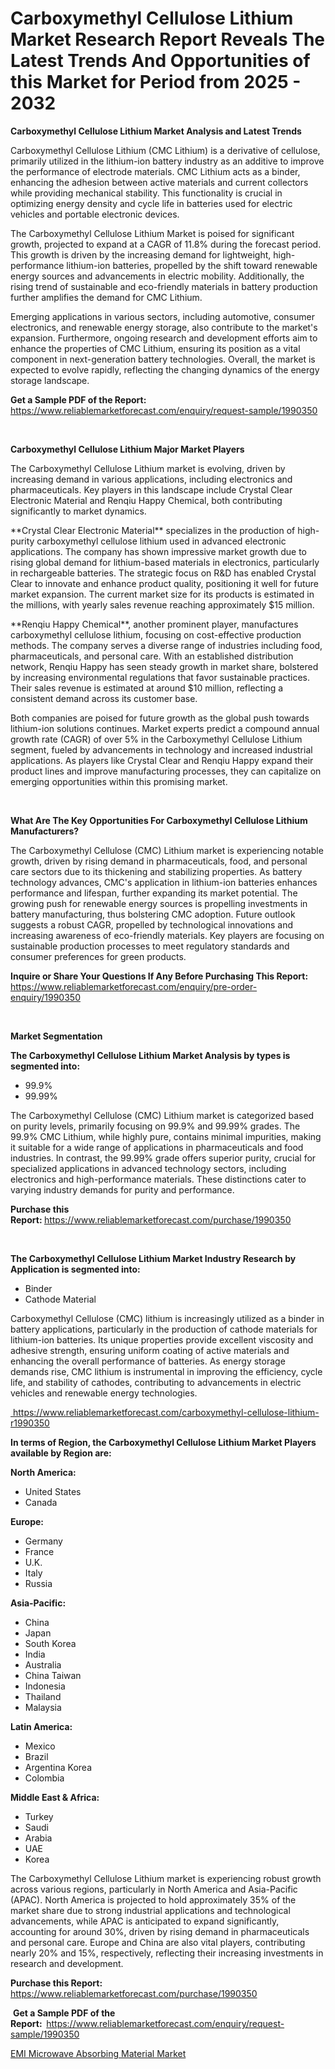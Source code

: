 <p><h1>Carboxymethyl Cellulose Lithium Market Research Report Reveals The Latest Trends And Opportunities of this Market for Period from 2025 - 2032</h1></p><p><strong>Carboxymethyl Cellulose Lithium Market Analysis and Latest Trends</strong></p>
<p><p>Carboxymethyl Cellulose Lithium (CMC Lithium) is a derivative of cellulose, primarily utilized in the lithium-ion battery industry as an additive to improve the performance of electrode materials. CMC Lithium acts as a binder, enhancing the adhesion between active materials and current collectors while providing mechanical stability. This functionality is crucial in optimizing energy density and cycle life in batteries used for electric vehicles and portable electronic devices.</p><p>The Carboxymethyl Cellulose Lithium Market is poised for significant growth, projected to expand at a CAGR of 11.8% during the forecast period. This growth is driven by the increasing demand for lightweight, high-performance lithium-ion batteries, propelled by the shift toward renewable energy sources and advancements in electric mobility. Additionally, the rising trend of sustainable and eco-friendly materials in battery production further amplifies the demand for CMC Lithium.</p><p>Emerging applications in various sectors, including automotive, consumer electronics, and renewable energy storage, also contribute to the market's expansion. Furthermore, ongoing research and development efforts aim to enhance the properties of CMC Lithium, ensuring its position as a vital component in next-generation battery technologies. Overall, the market is expected to evolve rapidly, reflecting the changing dynamics of the energy storage landscape.</p></p>
<p><strong>Get a Sample PDF of the Report:&nbsp;</strong> <a href="https://www.reliablemarketforecast.com/enquiry/request-sample/1990350?utm_campaign=2481&utm_medium=2&utm_source=Github&utm_content=ia&utm_term=03042025&utm_id=carboxymethyl-cellulose-lithium">https://www.reliablemarketforecast.com/enquiry/request-sample/1990350</a></p>
<p>&nbsp;</p>
<p><strong>Carboxymethyl Cellulose Lithium Major Market Players</strong></p>
<p><p>The Carboxymethyl Cellulose Lithium market is evolving, driven by increasing demand in various applications, including electronics and pharmaceuticals. Key players in this landscape include Crystal Clear Electronic Material and Renqiu Happy Chemical, both contributing significantly to market dynamics.</p><p>**Crystal Clear Electronic Material** specializes in the production of high-purity carboxymethyl cellulose lithium used in advanced electronic applications. The company has shown impressive market growth due to rising global demand for lithium-based materials in electronics, particularly in rechargeable batteries. The strategic focus on R&D has enabled Crystal Clear to innovate and enhance product quality, positioning it well for future market expansion. The current market size for its products is estimated in the millions, with yearly sales revenue reaching approximately $15 million.</p><p>**Renqiu Happy Chemical**, another prominent player, manufactures carboxymethyl cellulose lithium, focusing on cost-effective production methods. The company serves a diverse range of industries including food, pharmaceuticals, and personal care. With an established distribution network, Renqiu Happy has seen steady growth in market share, bolstered by increasing environmental regulations that favor sustainable practices. Their sales revenue is estimated at around $10 million, reflecting a consistent demand across its customer base.</p><p>Both companies are poised for future growth as the global push towards lithium-ion solutions continues. Market experts predict a compound annual growth rate (CAGR) of over 5% in the Carboxymethyl Cellulose Lithium segment, fueled by advancements in technology and increased industrial applications. As players like Crystal Clear and Renqiu Happy expand their product lines and improve manufacturing processes, they can capitalize on emerging opportunities within this promising market.</p></p>
<p>&nbsp;</p>
<p><strong>What Are The Key Opportunities For Carboxymethyl Cellulose Lithium Manufacturers?</strong></p>
<p><p>The Carboxymethyl Cellulose (CMC) Lithium market is experiencing notable growth, driven by rising demand in pharmaceuticals, food, and personal care sectors due to its thickening and stabilizing properties. As battery technology advances, CMC's application in lithium-ion batteries enhances performance and lifespan, further expanding its market potential. The growing push for renewable energy sources is propelling investments in battery manufacturing, thus bolstering CMC adoption. Future outlook suggests a robust CAGR, propelled by technological innovations and increasing awareness of eco-friendly materials. Key players are focusing on sustainable production processes to meet regulatory standards and consumer preferences for green products.</p></p>
<p><strong>Inquire or Share Your Questions If Any Before Purchasing This Report:</strong> <a href="https://www.reliablemarketforecast.com/enquiry/pre-order-enquiry/1990350?utm_campaign=2481&utm_medium=2&utm_source=Github&utm_content=ia&utm_term=03042025&utm_id=carboxymethyl-cellulose-lithium">https://www.reliablemarketforecast.com/enquiry/pre-order-enquiry/1990350</a></p>
<p>&nbsp;</p>
<p><strong>Market Segmentation</strong></p>
<p><strong>The Carboxymethyl Cellulose Lithium Market Analysis by types is segmented into:</strong></p>
<p><ul><li>99.9%</li><li>99.99%</li></ul></p>
<p><p>The Carboxymethyl Cellulose (CMC) Lithium market is categorized based on purity levels, primarily focusing on 99.9% and 99.99% grades. The 99.9% CMC Lithium, while highly pure, contains minimal impurities, making it suitable for a wide range of applications in pharmaceuticals and food industries. In contrast, the 99.99% grade offers superior purity, crucial for specialized applications in advanced technology sectors, including electronics and high-performance materials. These distinctions cater to varying industry demands for purity and performance.</p></p>
<p><strong>Purchase this Report:&nbsp;</strong><a href="https://www.reliablemarketforecast.com/purchase/1990350?utm_campaign=2481&utm_medium=2&utm_source=Github&utm_content=ia&utm_term=03042025&utm_id=carboxymethyl-cellulose-lithium">https://www.reliablemarketforecast.com/purchase/1990350</a></p>
<p>&nbsp;</p>
<p><strong>The Carboxymethyl Cellulose Lithium Market Industry Research by Application is segmented into:</strong></p>
<p><ul><li>Binder</li><li>Cathode Material</li></ul></p>
<p><p>Carboxymethyl Cellulose (CMC) lithium is increasingly utilized as a binder in battery applications, particularly in the production of cathode materials for lithium-ion batteries. Its unique properties provide excellent viscosity and adhesive strength, ensuring uniform coating of active materials and enhancing the overall performance of batteries. As energy storage demands rise, CMC lithium is instrumental in improving the efficiency, cycle life, and stability of cathodes, contributing to advancements in electric vehicles and renewable energy technologies.</p></p>
<p><a href="https://www.reliablemarketforecast.com/carboxymethyl-cellulose-lithium-r1990350?utm_campaign=2481&utm_medium=2&utm_source=Github&utm_content=ia&utm_term=03042025&utm_id=carboxymethyl-cellulose-lithium">&nbsp;https://www.reliablemarketforecast.com/carboxymethyl-cellulose-lithium-r1990350</a></p>
<p><strong>In terms of Region, the Carboxymethyl Cellulose Lithium Market Players available by Region are:</strong></p>
<p>
    <p> <strong> North America: </strong>
        <ul>
            <li>United States</li>
            <li>Canada</li>
        </ul>
        </p> 
    <p> <strong> Europe: </strong>
        <ul>
            <li>Germany</li>
            <li>France</li>
            <li>U.K.</li>
            <li>Italy</li>
            <li>Russia</li>
        </ul>
        </p> 
    <p> <strong> Asia-Pacific: </strong>
        <ul>
            <li>China</li>
            <li>Japan</li>
            <li>South Korea</li>
            <li>India</li>
            <li>Australia</li>
            <li>China Taiwan</li>
            <li>Indonesia</li>
            <li>Thailand</li>
            <li>Malaysia</li>
        </ul>
        </p> 
    <p> <strong> Latin America: </strong>
        <ul>
            <li>Mexico</li>
            <li>Brazil</li>
            <li>Argentina Korea</li>
            <li>Colombia</li>
        </ul>
        </p> 
    <p> <strong> Middle East & Africa: </strong>
        <ul>
            <li>Turkey</li>
            <li>Saudi</li>
            <li>Arabia</li>
            <li>UAE</li>
            <li>Korea</li>
        </ul>
    </p>
    </p>
<p><p>The Carboxymethyl Cellulose Lithium market is experiencing robust growth across various regions, particularly in North America and Asia-Pacific (APAC). North America is projected to hold approximately 35% of the market share due to strong industrial applications and technological advancements, while APAC is anticipated to expand significantly, accounting for around 30%, driven by rising demand in pharmaceuticals and personal care. Europe and China are also vital players, contributing nearly 20% and 15%, respectively, reflecting their increasing investments in research and development.</p></p>
<p><strong>Purchase this Report: </strong><a href="https://www.reliablemarketforecast.com/purchase/1990350?utm_campaign=2481&utm_medium=2&utm_source=Github&utm_content=ia&utm_term=03042025&utm_id=carboxymethyl-cellulose-lithium">https://www.reliablemarketforecast.com/purchase/1990350</a></p>
<p>&nbsp;<strong>Get a Sample PDF of the Report:&nbsp;&nbsp;</strong><a href="https://www.reliablemarketforecast.com/enquiry/request-sample/1990350?utm_campaign=2481&utm_medium=2&utm_source=Github&utm_content=ia&utm_term=03042025&utm_id=carboxymethyl-cellulose-lithium">https://www.reliablemarketforecast.com/enquiry/request-sample/1990350</a></p>
<p><strong></strong></p>
<p><p><a href="https://github.com/ovtkosle/Market-Research-Report-List-1/blob/main/emi-microwave-absorbing-material-market.md?utm_campaign=2481&utm_medium=2&utm_source=Github&utm_content=ia&utm_term=03042025&utm_id=carboxymethyl-cellulose-lithium">EMI Microwave Absorbing Material Market</a></p></p>